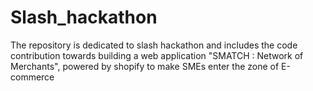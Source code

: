 # Slash_hackathon
The repository is dedicated to slash hackathon and includes the code contribution towards building a web application "SMATCH : Network of Merchants", powered by shopify to make SMEs enter the zone of E-commerce 
